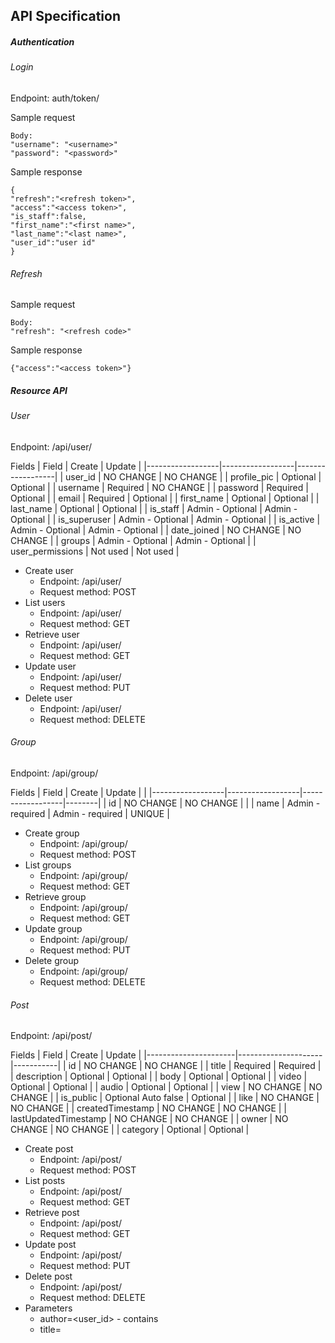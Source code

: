 ## API Specification


##### Authentication

###### Login
Endpoint: auth/token/

Sample request
```text
Body:
"username": "<username>"
"password": "<password>"
```

Sample response
```text
{
"refresh":"<refresh token>",
"access":"<access token>",
"is_staff":false,
"first_name":"<first name>",
"last_name":"<last name>",
"user_id":"user id"
}
```
###### Refresh
Sample request
```text
Body:
"refresh": "<refresh code>"
```
Sample response
```text
{"access":"<access token>"}
```

##### Resource API

###### User
Endpoint: /api/user/

Fields
| Field            | Create           | Update           |
|------------------|------------------|------------------|
| user_id          | NO CHANGE        | NO CHANGE        |
| profile_pic      | Optional         | Optional         |
| username         | Required         | NO CHANGE        |
| password         | Required         | Optional         |
| email            | Required         | Optional         |
| first_name       | Optional         | Optional         |
| last_name        | Optional         | Optional         |
| is_staff         | Admin - Optional | Admin - Optional |
| is_superuser     | Admin - Optional | Admin - Optional |
| is_active        | Admin - Optional | Admin - Optional |
| date_joined      | NO CHANGE        | NO CHANGE        |
| groups           | Admin - Optional | Admin - Optional |
| user_permissions | Not used         | Not used         |


* Create user
    * Endpoint: /api/user/
    * Request method: POST
* List users
    * Endpoint: /api/user/
    * Request method: GET
* Retrieve user
    * Endpoint: /api/user/<user ID>
    * Request method: GET
* Update user
    * Endpoint: /api/user/<user ID>
    * Request method: PUT
* Delete user
    * Endpoint: /api/user/<user ID>
    * Request method: DELETE


###### Group
Endpoint: /api/group/

Fields
| Field            | Create           | Update           |        |
|------------------|------------------|------------------|--------|
| id               | NO CHANGE        | NO CHANGE        |        |
| name             | Admin - required | Admin - required | UNIQUE |



* Create group
    * Endpoint: /api/group/
    * Request method: POST
* List groups
    * Endpoint: /api/group/
    * Request method: GET
* Retrieve group
    * Endpoint: /api/group/<name>
    * Request method: GET
* Update group
    * Endpoint: /api/group/<name>
    * Request method: PUT
* Delete group
    * Endpoint: /api/group/<name>
    * Request method: DELETE

###### Post
Endpoint: /api/post/

Fields
| Field                | Create              | Update    |
|----------------------|---------------------|-----------|
| id                   | NO CHANGE           | NO CHANGE |
| title                | Required            | Required  |
| description          | Optional            | Optional  |
| body                 | Optional            | Optional  |
| video                | Optional            | Optional  |
| audio                | Optional            | Optional  |
| view                 | NO CHANGE           | NO CHANGE |
| is_public            | Optional Auto false | Optional  |
| like                 | NO CHANGE           | NO CHANGE |
| createdTimestamp     | NO CHANGE           | NO CHANGE |
| lastUpdatedTimestamp | NO CHANGE           | NO CHANGE |
| owner                | NO CHANGE           | NO CHANGE |
| category             | Optional            | Optional  |

* Create post
    * Endpoint: /api/post/
    * Request method: POST
* List posts
    * Endpoint: /api/post/
    * Request method: GET
* Retrieve post
    * Endpoint: /api/post/<id>
    * Request method: GET
* Update post
    * Endpoint: /api/post/<id>
    * Request method: PUT
* Delete post
    * Endpoint: /api/post/<id>
    * Request method: DELETE
* Parameters
    * author=<user_id> - contains
    * title=<title> - contains
    * category=<category_name> - match exactly
    * order_by=<any fields>
  
  
###### Category
Endpoint: /api/category/

Fields
| Field            | Create           | Update           |        |
|------------------|------------------|------------------|--------|
| name             | Admin - required | Admin - required | UNIQUE |
| created-by       | NO CHANGE        | NO CHANGE        |        |



* Create category
    * Endpoint: /api/category/
    * Request method: POST
* List categories
    * Endpoint: /api/category/
    * Request method: GET
* Retrieve category
    * Endpoint: /api/category/<name>
    * Request method: GET
* Update category
    * Endpoint: /api/category/<name>
    * Request method: PUT
* Delete category
    * Endpoint: /api/category/<name>
    * Request method: DELETE
* Parameters
    * parent=<parent category name> - get child categories by parent
    * parent=root - only root parents